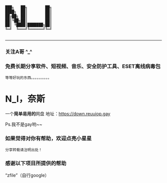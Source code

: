 ```

███╗   ██╗        ██╗
████╗  ██║        ██║
██╔██╗ ██║        ██║
██║╚██╗██║        ██║
██║ ╚████║███████╗██║
╚═╝  ╚═══╝╚══════╝╚═╝
 
```
---

### 关注A哥  ^_^

### 免费长期分享软件、短视频、音乐、安全防护工具、ESET离线病毒包
	等等好玩的东西。。。。。。。。。。

# N_I，奈斯
一个**简单易用的**网盘
地址：https://down.reuuiop.gay

Ps.我不是gay哟~~

### 如果觉得对你有帮助，欢迎点亮小星星
	分享转载请注明出处！

	
### 感谢以下项目所提供的帮助
 “zfile”（自行google）




